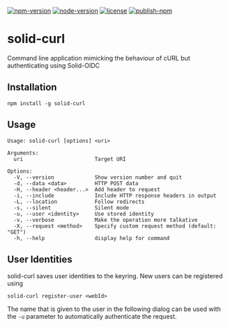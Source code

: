 [![npm-version](https://img.shields.io/npm/v/solid-curl)](https://img.shields.io/npm/v/solid-curl)
[![node-version](https://img.shields.io/node/v/solid-curl)](https://img.shields.io/node/v/solid-curl)
[![license](https://img.shields.io/github/license/wintechis/solid-curl)](https://github.com/wintechis/solid-curl/blob/main/LICENSE)
[![publish-npm](https://github.com/wintechis/solid-curl/actions/workflows/npm-publish.yml/badge.svg?branch=main)](https://github.com/wintechis/solid-curl/actions/workflows/npm-publish.yml)

# solid-curl
Command line application mimicking the behaviour of cURL but authenticating using Solid-OIDC

## Installation
```
npm install -g solid-curl
```

## Usage
```
Usage: solid-curl [options] <uri>

Arguments:
  uri                       Target URI

Options:
  -V, --version             Show version number and quit
  -d, --data <data>         HTTP POST data
  -H, --header <header...>  Add header to request
  -i, --include             Include HTTP response headers in output
  -L, --location            Follow redirects
  -s, --silent              Silent mode
  -u, --user <identity>     Use stored identity
  -v, --verbose             Make the operation more talkative
  -X, --request <method>    Specify custom request method (default: "GET")
  -h, --help                display help for command
```

## User Identities
solid-curl saves user identities to the keyring. New users can be registered using
```
solid-curl register-user <webId>
```
The name that is given to the user in the following dialog can be used with the `-u` parameter to automatically authenticate the request.